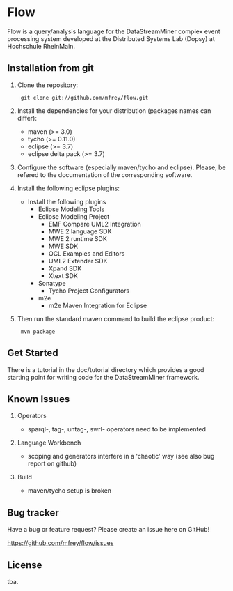 Flow
====
Flow is a query/analysis language for the DataStreamMiner complex event processing system developed at
the Distributed Systems Lab (Dopsy) at Hochschule RheinMain.

Installation from git
---------------------
1. Clone the repository:

		git clone git://github.com/mfrey/flow.git

2. Install the dependencies for your distribution (packages names can differ):

	* maven (>= 3.0)
	* tycho (>= 0.11.0)
	* eclipse (>= 3.7)
	* eclipse delta pack (>= 3.7)

3. Configure the software (especially maven/tycho and eclipse). Please, be refered to the documentation of the
corresponding software.

4. Install the following eclipse plugins:
	- Install the following plugins
		- Eclipse Modeling Tools
		- Eclipse Modeling Project
			- EMF Compare UML2 Integration
			- MWE 2 language SDK
			- MWE 2 runtime SDK
			- MWE SDK
			- OCL Examples and Editors
			- UML2 Extender SDK
			- Xpand SDK
			- Xtext SDK
		- Sonatype
			- Tycho Project Configurators
		- m2e
			- m2e Maven Integration for Eclipse

4. Then run the standard maven command to build the eclipse product:

		mvn package

Get Started
-----------
There is a tutorial in the doc/tutorial directory which provides a good starting
point for writing code for the DataStreamMiner framework.


Known Issues
------------
1. Operators
	- sparql-, tag-, untag-, swrl- operators need to be implemented

2. Language Workbench
	- scoping and generators interfere in a 'chaotic' way (see also bug report on github)

3. Build
	- maven/tycho setup is broken

Bug tracker
-----------
Have a bug or feature request? Please create an issue here on GitHub!

https://github.com/mfrey/flow/issues

License
-------
tba.

